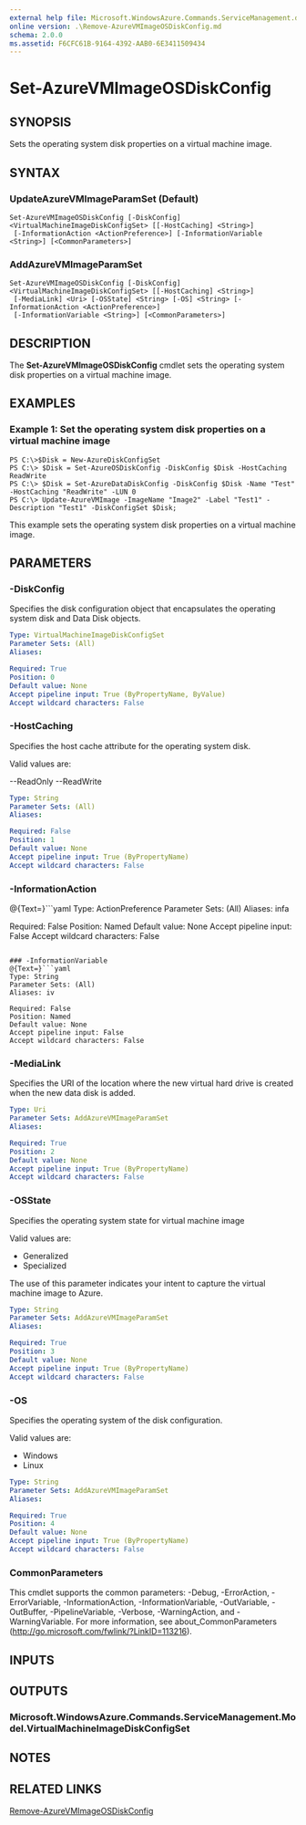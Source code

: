 ```yaml
---
external help file: Microsoft.WindowsAzure.Commands.ServiceManagement.dll-Help.xml
online version: .\Remove-AzureVMImageOSDiskConfig.md
schema: 2.0.0
ms.assetid: F6CFC61B-9164-4392-AAB0-6E3411509434
---
```


# Set-AzureVMImageOSDiskConfig

## SYNOPSIS
Sets the operating system disk properties on a virtual machine image.

## SYNTAX

### UpdateAzureVMImageParamSet (Default)
```
Set-AzureVMImageOSDiskConfig [-DiskConfig] <VirtualMachineImageDiskConfigSet> [[-HostCaching] <String>]
 [-InformationAction <ActionPreference>] [-InformationVariable <String>] [<CommonParameters>]
```

### AddAzureVMImageParamSet
```
Set-AzureVMImageOSDiskConfig [-DiskConfig] <VirtualMachineImageDiskConfigSet> [[-HostCaching] <String>]
 [-MediaLink] <Uri> [-OSState] <String> [-OS] <String> [-InformationAction <ActionPreference>]
 [-InformationVariable <String>] [<CommonParameters>]
```

## DESCRIPTION
The **Set-AzureVMImageOSDiskConfig** cmdlet sets the operating system disk properties on a virtual machine image.

## EXAMPLES

### Example 1: Set the operating system disk properties on a virtual machine image
```
PS C:\>$Disk = New-AzureDiskConfigSet
PS C:\> $Disk = Set-AzureOSDiskConfig -DiskConfig $Disk -HostCaching ReadWrite
PS C:\> $Disk = Set-AzureDataDiskConfig -DiskConfig $Disk -Name "Test" -HostCaching "ReadWrite" -LUN 0
PS C:\> Update-AzureVMImage -ImageName "Image2" -Label "Test1" -Description "Test1" -DiskConfigSet $Disk;
```

This example sets the operating system disk properties on a virtual machine image.

## PARAMETERS

### -DiskConfig
Specifies the disk configuration object that encapsulates the operating system disk and Data Disk objects.

```yaml
Type: VirtualMachineImageDiskConfigSet
Parameter Sets: (All)
Aliases: 

Required: True
Position: 0
Default value: None
Accept pipeline input: True (ByPropertyName, ByValue)
Accept wildcard characters: False
```

### -HostCaching
Specifies the host cache attribute for the operating system disk.

Valid values are:

--ReadOnly
--ReadWrite

```yaml
Type: String
Parameter Sets: (All)
Aliases: 

Required: False
Position: 1
Default value: None
Accept pipeline input: True (ByPropertyName)
Accept wildcard characters: False
```

### -InformationAction
@{Text=}```yaml
Type: ActionPreference
Parameter Sets: (All)
Aliases: infa

Required: False
Position: Named
Default value: None
Accept pipeline input: False
Accept wildcard characters: False
```

### -InformationVariable
@{Text=}```yaml
Type: String
Parameter Sets: (All)
Aliases: iv

Required: False
Position: Named
Default value: None
Accept pipeline input: False
Accept wildcard characters: False
```

### -MediaLink
Specifies the URI of the location where the new virtual hard drive is created when the new data disk is added.

```yaml
Type: Uri
Parameter Sets: AddAzureVMImageParamSet
Aliases: 

Required: True
Position: 2
Default value: None
Accept pipeline input: True (ByPropertyName)
Accept wildcard characters: False
```

### -OSState
Specifies the operating system state for virtual machine image

Valid values are:

- Generalized
- Specialized

The use of this parameter indicates your intent to capture the virtual machine image to Azure.

```yaml
Type: String
Parameter Sets: AddAzureVMImageParamSet
Aliases: 

Required: True
Position: 3
Default value: None
Accept pipeline input: True (ByPropertyName)
Accept wildcard characters: False
```

### -OS
Specifies the operating system of the disk configuration.

Valid values are:

- Windows
- Linux

```yaml
Type: String
Parameter Sets: AddAzureVMImageParamSet
Aliases: 

Required: True
Position: 4
Default value: None
Accept pipeline input: True (ByPropertyName)
Accept wildcard characters: False
```

### CommonParameters
This cmdlet supports the common parameters: -Debug, -ErrorAction, -ErrorVariable, -InformationAction, -InformationVariable, -OutVariable, -OutBuffer, -PipelineVariable, -Verbose, -WarningAction, and -WarningVariable. For more information, see about_CommonParameters (http://go.microsoft.com/fwlink/?LinkID=113216).

## INPUTS

## OUTPUTS

### Microsoft.WindowsAzure.Commands.ServiceManagement.Model.VirtualMachineImageDiskConfigSet

## NOTES

## RELATED LINKS

[Remove-AzureVMImageOSDiskConfig](.\Remove-AzureVMImageOSDiskConfig.md)


